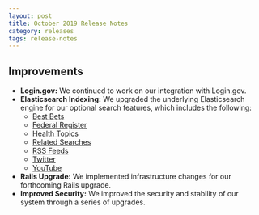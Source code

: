 ```yaml
---
layout: post
title: October 2019 Release Notes
category: releases
tags: release-notes
---
```


## Improvements

* **Login.gov:** We continued to work on our integration with Login.gov.
* **Elasticsearch Indexing:** We upgraded the underlying Elasticsearch engine for our optional search features, which includes the following:
  * [Best Bets](https://search.gov/manual/best-bets.html)
  * [Federal Register](https://search.gov/manual/govbox-federal-register.html)
  * [Health Topics](https://search.gov/manual/govbox-health.html)
  * [Related Searches]()
  * [RSS Feeds](https://search.gov/manual/rss.html)
  * [Twitter](https://search.gov/manual/twitter.html)
  * [YouTube](https://search.gov/manual/youtube.html)
* **Rails Upgrade:** We implemented infrastructure changes for our forthcoming Rails upgrade.
* **Improved Security:** We improved the security and stability of our system through a series of upgrades.